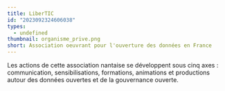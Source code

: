 ```yaml
---
title: LiberTIC
id: "2023092324606038"
types:
  - undefined
thumbnail: organisme_prive.png
short: Association oeuvrant pour l'ouverture des données en France
---
```


Les actions de cette association nantaise se développent sous cinq axes : communication, sensibilisations, formations, animations et productions autour des données ouvertes et de la gouvernance ouverte.